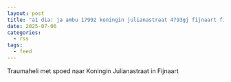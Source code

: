 ```yaml
---
layout: post
title: "a1 dia: ja ambu 17992 koningin julianastraat 4793gj fijnaart fijnrt bon 100156"
date: 2025-07-06
categories: 
  - rss
tags: 
  - feed
---
```


Traumaheli met spoed naar Koningin Julianastraat in Fijnaart
